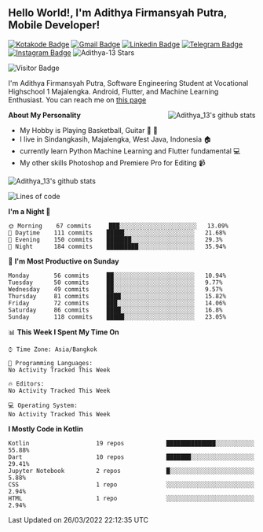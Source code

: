 
## Hello World!, I'm Adithya Firmansyah Putra, Mobile Developer!

[![Kotakode Badge](https://img.shields.io/badge/-Kotakode-green?style=plastic&logo=Kotakode&link=https://kotakode.com/users/527/adithya-13)](https://kotakode.com/users/527/adithya-13)
[![Gmail Badge](https://img.shields.io/badge/-Gmail-white?style=plastic&logo=Gmail&link=mailto:aditputrafirmansyah@gmail.com)](mailto:aditputrafirmansyah@gmail.com)
[![Linkedin Badge](https://img.shields.io/badge/-LinkedIn-blue?style=plastic&logo=Linkedin&link=https://www.linkedin.com/in/aditputrafirmansyah/)](https://www.linkedin.com/in/aditputrafirmansyah/) 
[![Telegram Badge](https://img.shields.io/badge/-Telegram-blue?style=plastic&logo=telegram&link=https://t.me/Adithya_13)](https://t.me/Adithya_13) 
[![Instagram Badge](https://img.shields.io/badge/-Instagram-white?style=plastic&logo=instagram&link=https://www.instagram.com/adithya_firmansyahputra/)](https://www.instagram.com/adithya_firmansyahputra/)
![Adithya-13 Stars](https://img.shields.io/github/stars/Adithya-13?affiliations=OWNER&style=social)

![Visitor Badge](https://visitor-badge.laobi.icu/badge?page_id=Adithya-13.Adithya-13)

I'm Adithya Firmansyah Putra, Software Engineering Student at Vocational Highschool 1 Majalengka. Android, Flutter, and Machine Learning Enthusiast. You can reach me on [this page](https://msha.ke/adithya_13/)

<img align="right" alt="Adithya_13's github stats" src="https://github-readme-stats.vercel.app/api/top-langs/?username=Adithya-13&theme=radical&show_icons=true&hide_border=true&line_height=24"/>

**About My Personality**

- My Hobby is Playing Basketball, Guitar :basketball: :guitar: 
- I live in Sindangkasih, Majalengka, West Java, Indonesia :house:
- currently learn Python Machine Learning and Flutter fundamental :computer:
- My other skills Photoshop and Premiere Pro for Editing :video_camera:

<img alt="Adithya_13's github stats" src="https://github-readme-stats.vercel.app/api?username=Adithya-13&count_private=true&show_icons=true&hide_border=true&include_all_commits=true&line_height=24&theme=radical"/>

<!--START_SECTION:waka-->
![Lines of code](https://img.shields.io/badge/From%20Hello%20World%20I%27ve%20Written-278%20Thousand%20lines%20of%20code-blue)

**I'm a Night 🦉** 

```text
🌞 Morning    67 commits     ███░░░░░░░░░░░░░░░░░░░░░░   13.09% 
🌆 Daytime    111 commits    █████░░░░░░░░░░░░░░░░░░░░   21.68% 
🌃 Evening    150 commits    ███████░░░░░░░░░░░░░░░░░░   29.3% 
🌙 Night      184 commits    █████████░░░░░░░░░░░░░░░░   35.94%

```
📅 **I'm Most Productive on Sunday** 

```text
Monday       56 commits     ██░░░░░░░░░░░░░░░░░░░░░░░   10.94% 
Tuesday      50 commits     ██░░░░░░░░░░░░░░░░░░░░░░░   9.77% 
Wednesday    49 commits     ██░░░░░░░░░░░░░░░░░░░░░░░   9.57% 
Thursday     81 commits     ████░░░░░░░░░░░░░░░░░░░░░   15.82% 
Friday       72 commits     ███░░░░░░░░░░░░░░░░░░░░░░   14.06% 
Saturday     86 commits     ████░░░░░░░░░░░░░░░░░░░░░   16.8% 
Sunday       118 commits    █████░░░░░░░░░░░░░░░░░░░░   23.05%

```


📊 **This Week I Spent My Time On** 

```text
⌚︎ Time Zone: Asia/Bangkok

💬 Programming Languages: 
No Activity Tracked This Week

🔥 Editors: 
No Activity Tracked This Week

💻 Operating System: 
No Activity Tracked This Week

```

**I Mostly Code in Kotlin** 

```text
Kotlin                   19 repos            ██████████████░░░░░░░░░░░   55.88% 
Dart                     10 repos            ███████░░░░░░░░░░░░░░░░░░   29.41% 
Jupyter Notebook         2 repos             █░░░░░░░░░░░░░░░░░░░░░░░░   5.88% 
CSS                      1 repo              ░░░░░░░░░░░░░░░░░░░░░░░░░   2.94% 
HTML                     1 repo              ░░░░░░░░░░░░░░░░░░░░░░░░░   2.94%

```



 Last Updated on 26/03/2022 22:12:35 UTC
<!--END_SECTION:waka-->
